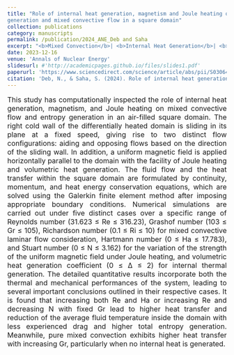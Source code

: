 ```yaml
---
title: "Role of internal heat generation, magnetism and Joule heating on entropy 
generation and mixed convective flow in a square domain"
collection: publications
category: manuscripts
permalink: /publication/2024_ANE_Deb and Saha
excerpt: "<b>Mixed Convection</b>| <b>Internal Heat Generation</b>| <b>Magnetism</b>| <b>Joule Heating</b>"
date: 2023-12-16
venue: 'Annals of Nuclear Energy'
slidesurl: #'http://academicpages.github.io/files/slides1.pdf'
paperurl: 'https://www.sciencedirect.com/science/article/abs/pii/S0306454923006436'
citation: 'Deb, N., & Saha, S. (2024). Role of internal heat generation, magnetism and Joule heating on entropy generation and mixed convective flow in a square domain. Annals of Nuclear Energy, 198, 110324.'
---
```


<p style="text-align: justify; font-size: 16px">This study has computationally inspected the role of internal heat generation, magnetism, and Joule heating on mixed convective flow and entropy generation in an air-filled square domain. The right cold wall of the differentially heated domain is sliding in its plane at a fixed speed, giving rise to two distinct flow configurations: aiding and opposing flows based on the direction of the sliding wall. In addition, a uniform magnetic field is applied horizontally parallel to the domain with the facility of Joule heating and volumetric heat generation. The fluid flow and the heat transfer within the square domain are formulated by continuity, momentum, and heat energy conservation equations, which are solved using the Galerkin finite element method after imposing appropriate boundary conditions. Numerical simulations are carried out under five distinct cases over a specific range of Reynolds number (31.623 ≤ Re ≤ 316.23), Grashof number (103 ≤ Gr ≤ 105), Richardson number (0.1 ≤ Ri ≤ 10) for mixed convective laminar flow consideration, Hartmann number (0 ≤ Ha ≤ 17.783), and Stuart number (0 ≤ N ≤ 3.162) for the variation of the strength of the uniform magnetic field under Joule heating, and volumetric heat generation coefficient (0 ≤ Δ ≤ 2) for internal thermal generation. The detailed quantitative results incorporate both the thermal and mechanical performances of the system, leading to several important conclusions outlined in their respective cases. It is found that increasing both Re and Ha or increasing Re and decreasing N with fixed Gr lead to higher heat transfer and reduction of the average fluid temperature inside the domain with less experienced drag and higher total entropy generation. Meanwhile, pure mixed convection exhibits higher heat transfer with increasing Gr, particularly when no internal heat is generated.</p>
